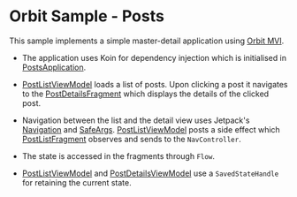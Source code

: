 # Orbit Sample - Posts

This sample implements a simple master-detail application using
[Orbit MVI](https://github.com/orbit-mvi/orbit-mvi).

- The application uses Koin for dependency injection which is initialised in
  [PostsApplication](src/main/kotlin/org/orbitmvi/orbit/sample/posts/app//PostsApplication.kt).

- [PostListViewModel](src/main/kotlin/org/orbitmvi/orbit/sample/posts/app/features/postlist/viewmodel/PostListViewModel.kt)
  loads a list of posts. Upon clicking a post it navigates to the
  [PostDetailsFragment](src/main/kotlin/org/orbitmvi/orbit/sample/posts/app/features/postdetails/ui/PostDetailsFragment.kt)
  which displays the details of the clicked post.

- Navigation between the list and the detail view uses Jetpack's
  [Navigation](https://developer.android.com/guide/navigation) and
  [SafeArgs](https://developer.android.com/guide/navigation/navigation-pass-data#Safe-args).
  [PostListViewModel](src/main/kotlin/org/orbitmvi/orbit/sample/posts/app/features/postlist/viewmodel/PostListViewModel.kt)
  posts a side effect which
  [PostListFragment](src/main/kotlin/org/orbitmvi/orbit/sample/posts/app/features/postlist/ui/PostListFragment.kt)
  observes and sends to the `NavController`.

- The state is accessed in the fragments through `Flow`.

- [PostListViewModel](src/main/kotlin/org/orbitmvi/orbit/sample/posts/app/features/postlist/viewmodel/PostListViewModel.kt)
  and
  [PostDetailsViewModel](src/main/kotlin/org/orbitmvi/orbit/sample/posts/app/features/postdetails/viewmodel/PostDetailsViewModel.kt)
  use a `SavedStateHandle` for retaining the current state.
